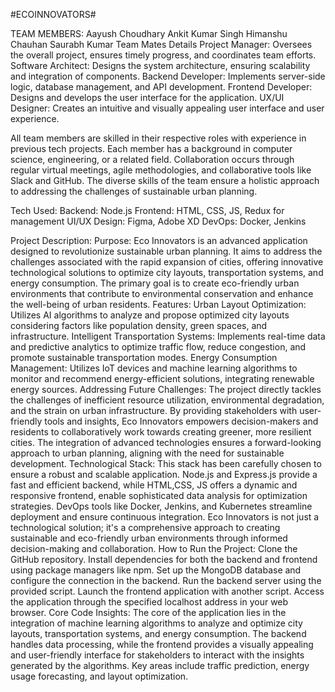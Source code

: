#ECOINNOVATORS#

TEAM MEMBERS:
Aayush Choudhary
Ankit Kumar Singh
Himanshu Chauhan
Saurabh Kumar
Team Mates Details
Project Manager: Oversees the overall project, ensures timely progress, and coordinates team efforts. Software Architect: Designs the system architecture, ensuring scalability and integration of components. Backend Developer: Implements server-side logic, database management, and API development. Frontend Developer: Designs and develops the user interface for the application. UX/UI Designer: Creates an intuitive and visually appealing user interface and user experience.

All team members are skilled in their respective roles with experience in previous tech projects. Each member has a background in computer science, engineering, or a related field. Collaboration occurs through regular virtual meetings, agile methodologies, and collaborative tools like Slack and GitHub. The diverse skills of the team ensure a holistic approach to addressing the challenges of sustainable urban planning.

Tech Used:
Backend: Node.js
Frontend: HTML, CSS, JS, Redux for management UI/UX Design: Figma, Adobe XD DevOps: Docker, Jenkins

  Project Description:  Purpose: Eco Innovators is an advanced application designed to revolutionize sustainable urban planning. It aims to address the challenges associated with the rapid expansion of cities, offering innovative technological solutions to optimize city layouts, transportation systems, and energy consumption. The primary goal is to create eco-friendly urban environments that contribute to environmental conservation and enhance the well-being of urban residents.  Features:  Urban Layout Optimization: Utilizes AI algorithms to analyze and propose optimized city layouts considering factors like population density, green spaces, and infrastructure. Intelligent Transportation Systems: Implements real-time data and predictive analytics to optimize traffic flow, reduce congestion, and promote sustainable transportation modes. Energy Consumption Management: Utilizes IoT devices and machine learning algorithms to monitor and recommend energy-efficient solutions, integrating renewable energy sources.
 Addressing Future Challenges: The project directly tackles the challenges of inefficient resource utilization, environmental degradation, and the strain on urban infrastructure. By providing stakeholders with user-friendly tools and insights, Eco Innovators empowers decision-makers and residents to collaboratively work towards creating greener, more resilient cities. The integration of advanced technologies ensures a forward-looking approach to urban planning, aligning with the need for sustainable development.  Technological Stack:  This stack has been carefully chosen to ensure a robust and scalable application. Node.js and Express.js provide a fast and efficient backend, while HTML,CSS, JS  offers a dynamic and responsive frontend, enable sophisticated data analysis for optimization strategies. DevOps tools like Docker, Jenkins, and Kubernetes streamline deployment and ensure continuous integration.  Eco Innovators is not just a technological solution; it's a comprehensive approach to creating sustainable and eco-friendly urban environments through informed decision-making and collaboration. 
How to Run the Project:
Clone the GitHub repository. Install dependencies for both the backend and frontend using package managers like npm. Set up the MongoDB database and configure the connection in the backend. Run the backend server using the provided script. Launch the frontend application with another script. Access the application through the specified localhost address in your web browser.
Core Code Insights: The core of the application lies in the integration of machine learning algorithms to analyze and optimize city layouts, transportation systems, and energy consumption. The backend handles data processing, while the frontend provides a visually appealing and user-friendly interface for stakeholders to interact with the insights generated by the algorithms. Key areas include traffic prediction, energy usage forecasting, and layout optimization. 
